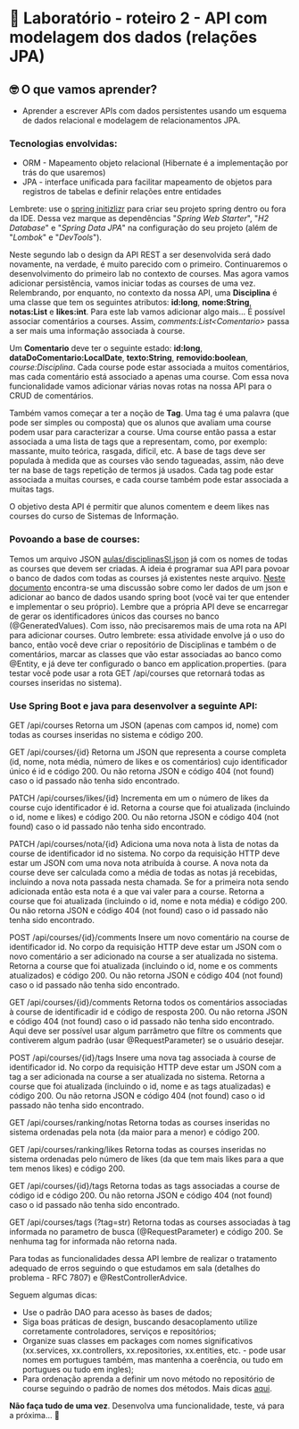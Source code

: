 # :wave: Laboratório - roteiro 2 - API com modelagem dos dados (relações JPA)

## 🤓 O que vamos aprender? 

* Aprender a escrever APIs com dados persistentes usando um esquema de dados relacional e modelagem de relacionamentos JPA.

### Tecnologias envolvidas:
* ORM - Mapeamento objeto relacional (Hibernate é a implementação por trás do que usaremos)
* JPA - interface unificada para facilitar mapeamento de objetos para registros de tabelas e definir relações entre entidades

Lembrete: use o [spring initizlizr](https://start.spring.io) para criar seu projeto spring dentro ou fora da IDE. Dessa vez marque as dependências "_Spring Web Starter_", "_H2 Database_" e "_Spring Data JPA_" na configuração do seu projeto (além de "_Lombok_" e "_DevTools_").

Neste segundo lab o design da API REST a ser desenvolvida será dado novamente, na verdade, é muito parecido com o primeiro. Continuaremos o desenvolvimento do primeiro lab no contexto de courses. Mas agora vamos adicionar persistência, vamos iniciar todas as courses de uma vez. Relembrando, por enquanto, no contexto da nossa API, uma **Disciplina** é uma classe que tem os seguintes atributos: **id:long**, **nome:String**, **notas:List<Double>** e **likes:int**. Para este lab vamos adicionar algo mais... É possível associar comentários a courses. Assim, *comments:List\<Comentario>* passa a ser mais uma informação associada à course. 

Um **Comentario** deve ter o seguinte estado: **id:long**, **dataDoComentario:LocalDate**, **texto:String**, **removido:boolean**, *course:Disciplina*. Cada course pode estar associada a muitos comentários, mas cada comentário está associado a apenas uma course. Com essa nova funcionalidade vamos adicionar várias novas rotas na nossa API para o CRUD de comentários.

Também vamos começar a ter a noção de **Tag**. Uma tag é uma palavra (que pode ser simples ou composta) que os alunos que avaliam uma course podem usar para caracterizar a course. Uma course então passa a estar associada a uma lista de tags que a representam, como, por exemplo: massante, muito teórica, rasgada, difícil, etc. A base de tags deve ser populada à medida que as courses vão sendo tagueadas, assim, não deve ter na base de tags repetição de termos já usados. Cada tag pode estar associada a muitas courses, e cada course também pode estar associada a muitas tags. 

O objetivo desta API é permitir que alunos comentem e deem likes nas courses do curso de Sistemas de Informação. 

### Povoando a base de courses:
Temos um arquivo JSON [aulas/disciplinasSI.json](https://github.com/raquelvl/psoft/blob/master/aulas/disciplinasSI.json) já com os nomes de todas as courses que devem ser criadas. A ideia é programar sua API para povoar o banco de dados com todas as courses já existentes neste arquivo. [Neste documento](http://bit.ly/inicia-dados-json) encontra-se uma discussão sobre como ler dados de um json e adicionar ao banco de dados usando spring boot (você vai ter que entender e implementar o seu próprio). Lembre que a própria API deve se encarregar de gerar os identificadores únicos das courses no banco (@GeneratedValues). Com isso, não precisaremos mais de uma rota na API para adicionar courses. Outro lembrete: essa atividade envolve já o uso do banco, então você deve criar o repositório de Disciplinas e também o de comentários, marcar as classes que vão estar associadas ao banco como @Entity, e já deve ter configurado o banco em application.properties. (para testar você pode usar a rota GET /api/courses que retornará todas as courses inseridas no sistema).

### Use Spring Boot e java para desenvolver a seguinte API:

GET /api/courses 
Retorna um JSON (apenas com campos id, nome) com todas as courses inseridas no sistema e código 200. 

GET /api/courses/{id}
Retorna um JSON que representa a course completa (id, nome, nota média, número de likes e os comentários) cujo identificador único é id e código 200. Ou não retorna JSON e código 404 (not found) caso o id passado não tenha sido encontrado. 

PATCH /api/courses/likes/{id}
Incrementa em um o número de likes da course cujo identificador é id. 
Retorna a course que foi atualizada (incluindo o id, nome e likes) e código 200. Ou não retorna JSON e código 404 (not found) caso o id passado não tenha sido encontrado.

PATCH /api/courses/nota/{id}
Adiciona uma nova nota à lista de notas da course de identificador id no sistema. No corpo da requisição HTTP deve estar um JSON com uma nova nota atribuída à course. A nova nota da course deve ser calculada como a média de todas as notas já recebidas, incluindo a nova nota passada nesta chamada. Se for a primeira nota sendo adicionada então esta nota é a que vai valer para a course. 
Retorna a course que foi atualizada (incluindo o id, nome e nota média) e código 200. Ou não retorna JSON e código 404 (not found) caso o id passado não tenha sido encontrado. 

POST /api/courses/{id}/comments
Insere um novo comentário na course de identificador id. No corpo da requisição HTTP deve estar um JSON com o novo comentário a ser adicionado na course a ser atualizada no sistema. 
Retorna a course que foi atualizada (incluindo o id, nome e os comments atualizados) e código 200. Ou não retorna JSON e código 404 (not found) caso o id passado não tenha sido encontrado.

GET /api/courses/{id}/comments
Retorna todos os comentários associadas à course de identificadir id e código de resposta 200. Ou não retorna JSON e código 404 (not found) caso o id passado não tenha sido encontrado. Aqui deve ser possível usar algum parrâmetro que filtre os comments que contiverem algum padrão (usar @RequestParameter) se o usuário desejar.

POST /api/courses/{id}/tags
Insere uma nova tag associada à course de identificador id. No corpo da requisição HTTP deve estar um JSON com a tag a ser adicionada na course a ser atualizada no sistema. 
Retorna a course que foi atualizada (incluindo o id, nome e as tags atualizadas) e código 200. Ou não retorna JSON e código 404 (not found) caso o id passado não tenha sido encontrado.

GET /api/courses/ranking/notas
Retorna todas as courses inseridas no sistema ordenadas pela nota (da maior para a menor) e código 200.

GET /api/courses/ranking/likes
Retorna todas as courses inseridas no sistema ordenadas pelo número de likes (da que tem mais likes para a que tem menos likes) e código 200.

GET /api/courses/{id}/tags
Retorna todas as tags associadas a course de código id e código 200. Ou não retorna JSON e código 404 (not found) caso o id passado não tenha sido encontrado.

GET /api/courses/tags (?tag=str)
Retorna todas as courses associadas à tag informada no parametro de busca (@RequestParameter) e código 200. Se nenhuma tag for informada não retorna nada.

Para todas as funcionalidades dessa API lembre de realizar o tratamento adequado de erros seguindo o que estudamos em sala (detalhes do problema - RFC 7807) e @RestControllerAdvice.

Seguem algumas dicas:

* Use o padrão DAO para acesso às bases de dados;
* Siga boas práticas de design, buscando desacoplamento utilize corretamente controladores, serviços e repositórios;
* Organize suas classes em packages com nomes significativos (xx.services, xx.controllers, xx.repositories, xx.entities, etc. - pode usar nomes em portugues também, mas mantenha a coerência, ou tudo em portugues ou tudo em ingles);
* Para ordenação aprenda a definir um novo método no repositório de course seguindo o padrão de nomes dos métodos. Mais dicas [aqui](https://www.baeldung.com/spring-data-sorting).

**Não faça tudo de uma vez**. Desenvolva uma funcionalidade, teste, vá para a próxima… 🚀
